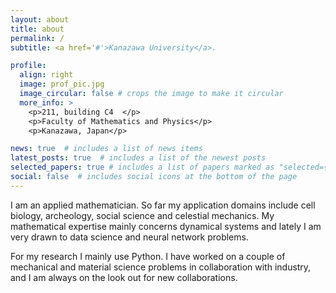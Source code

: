 ```yaml
---
layout: about
title: about
permalink: /
subtitle: <a href='#'>Kanazawa University</a>. 

profile:
  align: right
  image: prof_pic.jpg
  image_circular: false # crops the image to make it circular
  more_info: >
    <p>211, building C4  </p>
    <p>Faculty of Mathematics and Physics</p>
    <p>Kanazawa, Japan</p>

news: true  # includes a list of news items
latest_posts: true  # includes a list of the newest posts
selected_papers: true # includes a list of papers marked as "selected={true}"
social: false  # includes social icons at the bottom of the page
---
```


I am an applied mathematician. So far my application domains include cell biology, archeology, social science and celestial mechanics. My mathematical expertise mainly concerns dynamical systems and lately I am very drawn to data science and neural network problems.

For my research I mainly use Python. I have worked on a couple of mechanical and material science problems in collaboration with industry, and I am always on the look out for new collaborations.
